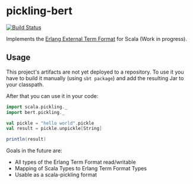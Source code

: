 pickling-bert
=============


[![Build Status](https://api.travis-ci.org/fluescher/pickling-bert.png)](http://travis-ci.org/fluescher/pickling-bert)

Implements the [Erlang External Term Format](http://erlang.org/doc/apps/erts/erl_ext_dist.html) for Scala (Work in progress).


Usage
-----

This project's artifacts are not yet deployed to a repository. To use it you have to build it manually (using `sbt package`) and add the resulting Jar to your classpath.

After that you can use it in your code:

```scala
import scala.pickling._
import bert.pickling._

val pickle = "hello world".pickle
val result = pickle.unpickle[String]

println(result)
```


Goals in the future are:

- All types of the Erlang Term Format read/writable
- Mapping of Scala Types to Erlang Term Format Types
- Usable as a scala-pickling format
